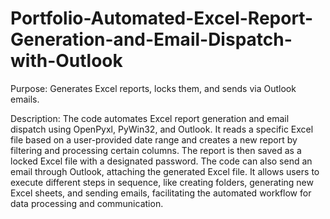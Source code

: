 # Portfolio-Automated-Excel-Report-Generation-and-Email-Dispatch-with-Outlook
Purpose: Generates Excel reports, locks them, and sends via Outlook emails.

Description:
The code automates Excel report generation and email dispatch using OpenPyxl, PyWin32, and Outlook. 
It reads a specific Excel file based on a user-provided date range and creates a new report by filtering and processing certain columns. 
The report is then saved as a locked Excel file with a designated password. 
The code can also send an email through Outlook, attaching the generated Excel file. 
It allows users to execute different steps in sequence, like creating folders, generating new Excel sheets, and sending emails, facilitating the automated workflow for data processing and communication.

